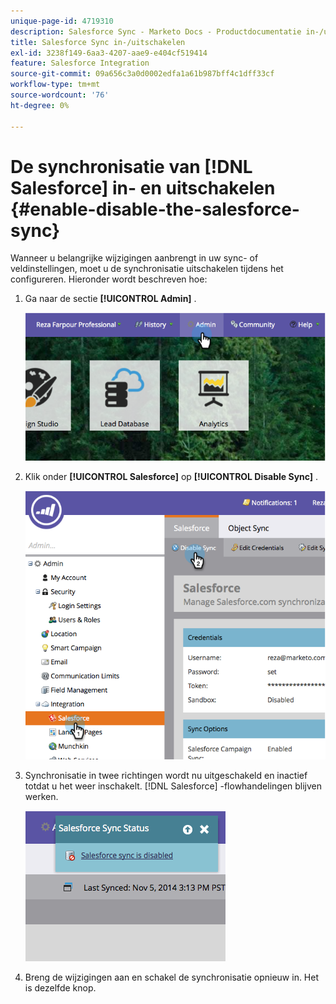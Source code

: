 ```yaml
---
unique-page-id: 4719310
description: Salesforce Sync - Marketo Docs - Productdocumentatie in-/uitschakelen
title: Salesforce Sync in-/uitschakelen
exl-id: 3238f149-6aa3-4207-aae9-e404cf519414
feature: Salesforce Integration
source-git-commit: 09a656c3a0d0002edfa1a61b987bff4c1dff33cf
workflow-type: tm+mt
source-wordcount: '76'
ht-degree: 0%

---
```


# De synchronisatie van [!DNL Salesforce] in- en uitschakelen {#enable-disable-the-salesforce-sync}

Wanneer u belangrijke wijzigingen aanbrengt in uw sync- of veldinstellingen, moet u de synchronisatie uitschakelen tijdens het configureren. Hieronder wordt beschreven hoe:

1. Ga naar de sectie **[!UICONTROL Admin]** .

   ![](assets/image2014-12-10-13-3a24-3a35.png)

1. Klik onder **[!UICONTROL Salesforce]** op **[!UICONTROL Disable Sync]** .

   ![](assets/image2014-12-10-13-3a24-3a47.png)

1. Synchronisatie in twee richtingen wordt nu uitgeschakeld en inactief totdat u het weer inschakelt. [!DNL Salesforce] -flowhandelingen blijven werken.

   ![](assets/image2014-12-10-13-3a24-3a58.png)

1. Breng de wijzigingen aan en schakel de synchronisatie opnieuw in. Het is dezelfde knop.
